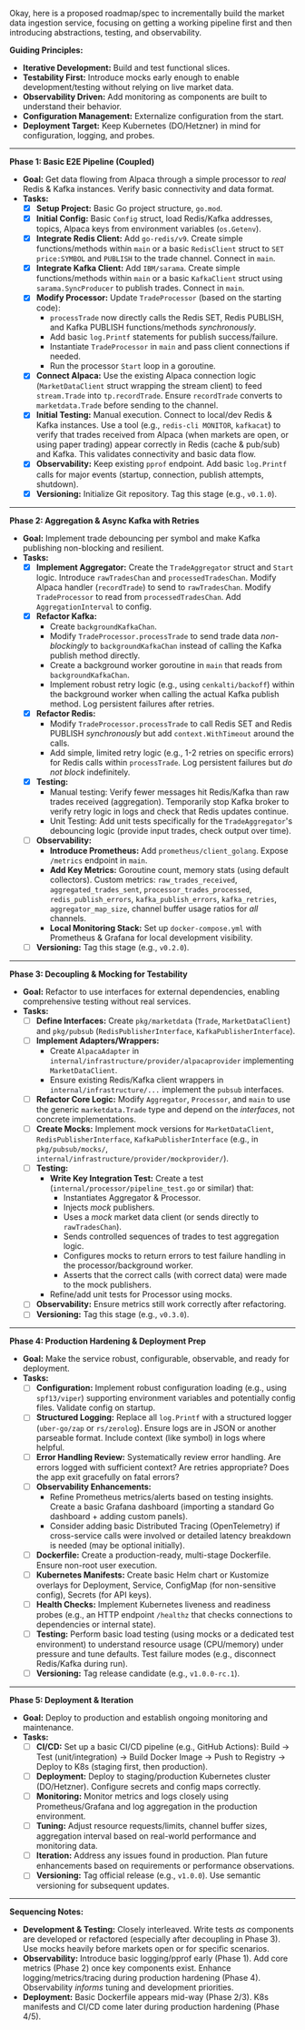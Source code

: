 Okay, here is a proposed roadmap/spec to incrementally build the market data ingestion service, focusing on getting a working pipeline first and then introducing abstractions, testing, and observability.

**Guiding Principles:**

* **Iterative Development:** Build and test functional slices.
* **Testability First:** Introduce mocks early enough to enable development/testing without relying on live market data.
* **Observability Driven:** Add monitoring as components are built to understand their behavior.
* **Configuration Management:** Externalize configuration from the start.
* **Deployment Target:** Keep Kubernetes (DO/Hetzner) in mind for configuration, logging, and probes.

---

**Phase 1: Basic E2E Pipeline (Coupled)**

* **Goal:** Get data flowing from Alpaca through a simple processor to *real* Redis & Kafka instances. Verify basic connectivity and data format.
* **Tasks:**
    * [x] **Setup Project:** Basic Go project structure, `go.mod`.
    * [x] **Initial Config:** Basic `Config` struct, load Redis/Kafka addresses, topics, Alpaca keys from environment variables (`os.Getenv`).
    * [x] **Integrate Redis Client:** Add `go-redis/v9`. Create simple functions/methods within `main` or a basic `RedisClient` struct to `SET price:SYMBOL` and `PUBLISH` to the trade channel. Connect in `main`.
    * [x] **Integrate Kafka Client:** Add `IBM/sarama`. Create simple functions/methods within `main` or a basic `KafkaClient` struct using `sarama.SyncProducer` to publish trades. Connect in `main`.
    * [x] **Modify Processor:** Update `TradeProcessor` (based on the starting code):
        * `processTrade` now directly calls the Redis SET, Redis PUBLISH, and Kafka PUBLISH functions/methods *synchronously*.
        * Add basic `log.Printf` statements for publish success/failure.
        * Instantiate `TradeProcessor` in `main` and pass client connections if needed.
        * Run the processor `Start` loop in a goroutine.
    * [x] **Connect Alpaca:** Use the existing Alpaca connection logic (`MarketDataClient` struct wrapping the stream client) to feed `stream.Trade` into `tp.recordTrade`. Ensure `recordTrade` converts to `marketdata.Trade` before sending to the channel.
    * [x] **Initial Testing:** Manual execution. Connect to local/dev Redis & Kafka instances. Use a tool (e.g., `redis-cli MONITOR`, `kafkacat`) to verify that trades received from Alpaca (when markets are open, or using paper trading) appear correctly in Redis (cache & pub/sub) and Kafka. This validates connectivity and basic data flow.
    * [x] **Observability:** Keep existing `pprof` endpoint. Add basic `log.Printf` calls for major events (startup, connection, publish attempts, shutdown).
    * [x] **Versioning:** Initialize Git repository. Tag this stage (e.g., `v0.1.0`).

---

**Phase 2: Aggregation & Async Kafka with Retries**

* **Goal:** Implement trade debouncing per symbol and make Kafka publishing non-blocking and resilient.
* **Tasks:**
    * [x] **Implement Aggregator:** Create the `TradeAggregator` struct and `Start` logic. Introduce `rawTradesChan` and `processedTradesChan`. Modify Alpaca handler (`recordTrade`) to send to `rawTradesChan`. Modify `TradeProcessor` to read from `processedTradesChan`. Add `AggregationInterval` to config.
    * [x] **Refactor Kafka:**
        * Create `backgroundKafkaChan`.
        * Modify `TradeProcessor.processTrade` to send trade data *non-blockingly* to `backgroundKafkaChan` instead of calling the Kafka publish method directly.
        * Create a background worker goroutine in `main` that reads from `backgroundKafkaChan`.
        * Implement robust retry logic (e.g., using `cenkalti/backoff`) within the background worker when calling the actual Kafka publish method. Log persistent failures after retries.
    * [x] **Refactor Redis:**
        * Modify `TradeProcessor.processTrade` to call Redis SET and Redis PUBLISH *synchronously* but add `context.WithTimeout` around the calls.
        * Add simple, limited retry logic (e.g., 1-2 retries on specific errors) for Redis calls within `processTrade`. Log persistent failures but *do not block* indefinitely.
    * [x] **Testing:**
        * Manual testing: Verify fewer messages hit Redis/Kafka than raw trades received (aggregation). Temporarily stop Kafka broker to verify retry logic in logs and check that Redis updates continue.
        * Unit Testing: Add unit tests specifically for the `TradeAggregator`'s debouncing logic (provide input trades, check output over time).
    * [ ] **Observability:**
        * **Introduce Prometheus:** Add `prometheus/client_golang`. Expose `/metrics` endpoint in `main`.
        * **Add Key Metrics:** Goroutine count, memory stats (using default collectors). Custom metrics: `raw_trades_received`, `aggregated_trades_sent`, `processor_trades_processed`, `redis_publish_errors`, `kafka_publish_errors`, `kafka_retries`, `aggregator_map_size`, channel buffer usage ratios for *all* channels.
        * **Local Monitoring Stack:** Set up `docker-compose.yml` with Prometheus & Grafana for local development visibility.
    * [ ] **Versioning:** Tag this stage (e.g., `v0.2.0`).

---

**Phase 3: Decoupling & Mocking for Testability**

* **Goal:** Refactor to use interfaces for external dependencies, enabling comprehensive testing without real services.
* **Tasks:**
    * [ ] **Define Interfaces:** Create `pkg/marketdata` (`Trade`, `MarketDataClient`) and `pkg/pubsub` (`RedisPublisherInterface`, `KafkaPublisherInterface`).
    * [ ] **Implement Adapters/Wrappers:**
        * Create `AlpacaAdapter` in `internal/infrastructure/provider/alpacaprovider` implementing `MarketDataClient`.
        * Ensure existing Redis/Kafka client wrappers in `internal/infrastructure/...` implement the `pubsub` interfaces.
    * [ ] **Refactor Core Logic:** Modify `Aggregator`, `Processor`, and `main` to use the generic `marketdata.Trade` type and depend on the *interfaces*, not concrete implementations.
    * [ ] **Create Mocks:** Implement mock versions for `MarketDataClient`, `RedisPublisherInterface`, `KafkaPublisherInterface` (e.g., in `pkg/pubsub/mocks/`, `internal/infrastructure/provider/mockprovider/`).
    * [ ] **Testing:**
        * **Write Key Integration Test:** Create a test (`internal/processor/pipeline_test.go` or similar) that:
            * Instantiates Aggregator & Processor.
            * Injects *mock* publishers.
            * Uses a *mock* market data client (or sends directly to `rawTradesChan`).
            * Sends controlled sequences of trades to test aggregation logic.
            * Configures mocks to return errors to test failure handling in the processor/background worker.
            * Asserts that the correct calls (with correct data) were made to the mock publishers.
        * Refine/add unit tests for Processor using mocks.
    * [ ] **Observability:** Ensure metrics still work correctly after refactoring.
    * [ ] **Versioning:** Tag this stage (e.g., `v0.3.0`).

---

**Phase 4: Production Hardening & Deployment Prep**

* **Goal:** Make the service robust, configurable, observable, and ready for deployment.
* **Tasks:**
    * [ ] **Configuration:** Implement robust configuration loading (e.g., using `spf13/viper`) supporting environment variables and potentially config files. Validate config on startup.
    * [ ] **Structured Logging:** Replace all `log.Printf` with a structured logger (`uber-go/zap` or `rs/zerolog`). Ensure logs are in JSON or another parseable format. Include context (like symbol) in logs where helpful.
    * [ ] **Error Handling Review:** Systematically review error handling. Are errors logged with sufficient context? Are retries appropriate? Does the app exit gracefully on fatal errors?
    * [ ] **Observability Enhancements:**
        * Refine Prometheus metrics/alerts based on testing insights. Create a basic Grafana dashboard (importing a standard Go dashboard + adding custom panels).
        * Consider adding basic Distributed Tracing (OpenTelemetry) if cross-service calls were involved or detailed latency breakdown is needed (may be optional initially).
    * [ ] **Dockerfile:** Create a production-ready, multi-stage Dockerfile. Ensure non-root user execution.
    * [ ] **Kubernetes Manifests:** Create basic Helm chart or Kustomize overlays for Deployment, Service, ConfigMap (for non-sensitive config), Secrets (for API keys).
    * [ ] **Health Checks:** Implement Kubernetes liveness and readiness probes (e.g., an HTTP endpoint `/healthz` that checks connections to dependencies or internal state).
    * [ ] **Testing:** Perform basic load testing (using mocks or a dedicated test environment) to understand resource usage (CPU/memory) under pressure and tune defaults. Test failure modes (e.g., disconnect Redis/Kafka during run).
    * [ ] **Versioning:** Tag release candidate (e.g., `v1.0.0-rc.1`).

---

**Phase 5: Deployment & Iteration**

* **Goal:** Deploy to production and establish ongoing monitoring and maintenance.
* **Tasks:**
    * [ ] **CI/CD:** Set up a basic CI/CD pipeline (e.g., GitHub Actions): Build -> Test (unit/integration) -> Build Docker Image -> Push to Registry -> Deploy to K8s (staging first, then production).
    * [ ] **Deployment:** Deploy to staging/production Kubernetes cluster (DO/Hetzner). Configure secrets and config maps correctly.
    * [ ] **Monitoring:** Monitor metrics and logs closely using Prometheus/Grafana and log aggregation in the production environment.
    * [ ] **Tuning:** Adjust resource requests/limits, channel buffer sizes, aggregation interval based on real-world performance and monitoring data.
    * [ ] **Iteration:** Address any issues found in production. Plan future enhancements based on requirements or performance observations.
    * [ ] **Versioning:** Tag official release (e.g., `v1.0.0`). Use semantic versioning for subsequent updates.

---

**Sequencing Notes:**

* **Development & Testing:** Closely interleaved. Write tests *as* components are developed or refactored (especially after decoupling in Phase 3). Use mocks heavily before markets open or for specific scenarios.
* **Observability:** Introduce basic logging/pprof early (Phase 1). Add core metrics (Phase 2) once key components exist. Enhance logging/metrics/tracing during production hardening (Phase 4). Observability *informs* tuning and development priorities.
* **Deployment:** Basic Dockerfile appears mid-way (Phase 2/3). K8s manifests and CI/CD come later during production hardening (Phase 4/5).